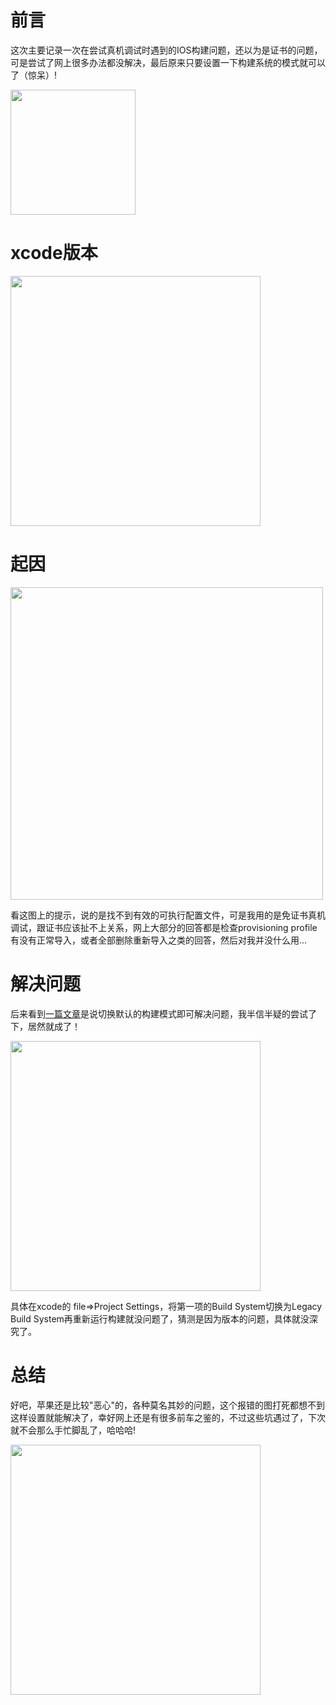 前言
==
这次主要记录一次在尝试真机调试时遇到的IOS构建问题，还以为是证书的问题，可是尝试了网上很多办法都没解决，最后原来只要设置一下构建系统的模式就可以了（惊呆）!

<img style="width:200px;" src="http://b-ssl.duitang.com/uploads/item/201710/26/20171026201046_CHzYZ.thumb.700_0.jpeg">

# xcode版本
<img style="width:400px;" src="https://image.jamescathy.top/20190710-02.png">

# 起因
<img style="width:500px;" src="https://image.jamescathy.top/20190710-03.png">

看这图上的提示，说的是找不到有效的可执行配置文件，可是我用的是免证书真机调试，跟证书应该扯不上关系，网上大部分的回答都是检查provisioning profile有没有正常导入，或者全部删除重新导入之类的回答，然后对我并没什么用...

# 解决问题

后来看到[一篇文章](https://blog.csdn.net/mobo123/article/details/83652486)是说切换默认的构建模式即可解决问题，我半信半疑的尝试了下，居然就成了！

<img style="width:400px;" src="https://image.jamescathy.top/20190710-01.png">

具体在xcode的 file=>Project Settings，将第一项的Build System切换为Legacy Build System再重新运行构建就没问题了，猜测是因为版本的问题，具体就没深究了。

总结
==
好吧，苹果还是比较"恶心"的，各种莫名其妙的问题，这个报错的图打死都想不到这样设置就能解决了，幸好网上还是有很多前车之鉴的，不过这些坑遇过了，下次就不会那么手忙脚乱了，哈哈哈!

<img style="width:400px;" src="http://b-ssl.duitang.com/uploads/item/201812/07/20181207001325_zdgms.thumb.700_0.gif">